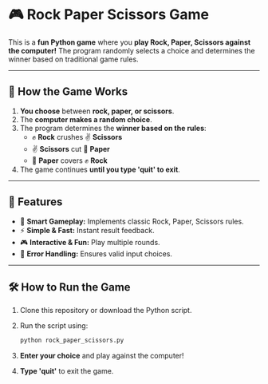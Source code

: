 # 🎮 Rock Paper Scissors Game

This is a **fun Python game** where you **play Rock, Paper, Scissors against the computer!** The program randomly selects a choice and determines the winner based on traditional game rules.

---

## 📜 How the Game Works

1. **You choose** between **rock, paper, or scissors**.
2. The **computer makes a random choice**.
3. The program determines the **winner based on the rules**:
    - ✊ **Rock** crushes ✌ **Scissors**
    - ✌ **Scissors** cut 📄 **Paper**
    - 📄 **Paper** covers ✊ **Rock**
4. The game continues **until you type 'quit' to exit**.

---

## 🚀 Features

- 🧠 **Smart Gameplay:** Implements classic Rock, Paper, Scissors rules.
- ⚡ **Simple & Fast:** Instant result feedback.
- 🎮 **Interactive & Fun:** Play multiple rounds.
- 🔢 **Error Handling:** Ensures valid input choices.

---

## 🛠 How to Run the Game

1. Clone this repository or download the Python script.
2. Run the script using:
    
    ```sh
    python rock_paper_scissors.py
    ```
    
3. **Enter your choice** and play against the computer!
4. **Type 'quit'** to exit the game.